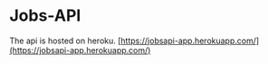 # Jobs-API

The api is hosted on heroku.
[https://jobsapi-app.herokuapp.com/](https://jobsapi-app.herokuapp.com/)
